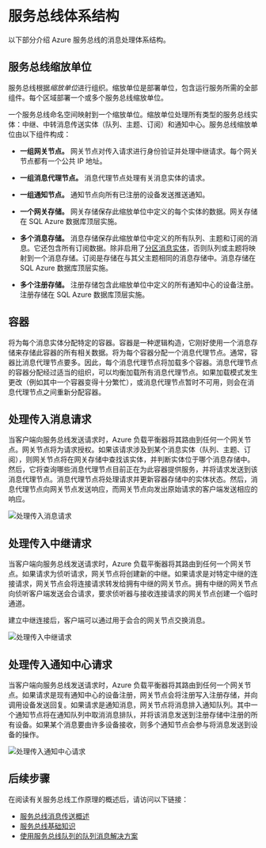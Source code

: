 <properties 
   pageTitle="服务总线体系结构"
   description="介绍 Azure 服务总线的消息处理体系结构。"
   services="service-bus"
   documentationCenter="na"
   authors="sethmanheim"
   manager="timlt"
   editor="tysonn" />
<tags
	ms.service="service-bus"
	ms.date="07/24/2015" 
	wacn.date="10/03/2015" />

# 服务总线体系结构

以下部分介绍 Azure 服务总线的消息处理体系结构。

## 服务总线缩放单位

服务总线根据*缩放单位*进行组织。缩放单位是部署单位，包含运行服务所需的全部组件。每个区域部署一个或多个服务总线缩放单位。

一个服务总线命名空间映射到一个缩放单位。缩放单位处理所有类型的服务总线实体：中继、中转消息传送实体（队列、主题、订阅）和通知中心。服务总线缩放单位由以下组件构成：

- **一组网关节点。** 网关节点对传入请求进行身份验证并处理中继请求。每个网关节点都有一个公共 IP 地址。

- **一组消息代理节点。** 消息代理节点处理有关消息实体的请求。

- **一组通知节点。** 通知节点向所有已注册的设备发送推送通知。

- **一个网关存储。** 网关存储保存此缩放单位中定义的每个实体的数据。网关存储在 SQL Azure 数据库顶层实施。

- **多个消息存储。** 消息存储保存此缩放单位中定义的所有队列、主题和订阅的消息。它还包含所有订阅数据。除非启用了[分区消息实体](https://msdn.microsoft.com/zh-cn/library/azure/dn520246.aspx)，否则队列或主题将映射到一个消息存储。订阅是存储在与其父主题相同的消息存储中。消息存储在 SQL Azure 数据库顶层实施。

- **多个注册存储。** 注册存储包含此缩放单位中定义的所有通知中心的设备注册。注册存储在 SQL Azure 数据库顶层实施。

## 容器

将为每个消息实体分配特定的容器。容器是一种逻辑构造，它刚好使用一个消息存储来存储此容器的所有相关数据。将为每个容器分配一个消息代理节点。通常，容器比消息代理节点要多。因此，每个消息代理节点将加载多个容器。消息代理节点的容器分配经过适当的组织，可以均衡加载所有消息代理节点。如果加载模式发生更改（例如其中一个容器变得十分繁忙），或消息代理节点暂时不可用，则会在消息代理节点之间重新分配容器。

## 处理传入消息请求

当客户端向服务总线发送请求时，Azure 负载平衡器将其路由到任何一个网关节点。网关节点将为请求授权。如果该请求涉及到某个消息实体（队列、主题、订阅），则网关节点将在网关存储中查找该实体，并判断实体位于哪个消息存储中。然后，它将查询哪些消息代理节点目前正在为此容器提供服务，并将请求发送到该消息代理节点。消息代理节点将处理请求并更新容器存储中的实体状态。然后，消息代理节点向网关节点发送响应，而网关节点向发出原始请求的客户端发送相应的响应。

![处理传入消息请求](./media/service-bus-architecture/IC690644.png)

## 处理传入中继请求

当客户端向服务总线发送请求时，Azure 负载平衡器将其路由到任何一个网关节点。如果请求为侦听请求，网关节点将创建新的中继。如果请求是对特定中继的连接请求，网关节点会将连接请求转发给拥有中继的网关节点。拥有中继的网关节点向侦听客户端发送会合请求，要求侦听器与接收连接请求的网关节点创建一个临时通道。

建立中继连接后，客户端可以通过用于会合的网关节点交换消息。

![处理传入中继请求](./media/service-bus-architecture/IC690645.png)

## 处理传入通知中心请求

当客户端向服务总线发送请求时，Azure 负载平衡器将其路由到任何一个网关节点。如果请求是现有通知中心的设备注册，网关节点会将注册写入注册存储，并向调用设备发送回复。如果请求是通知消息，网关节点将消息排入通知队列。其中一个通知节点将在通知队列中取消消息排队，并将该消息发送到注册存储中注册的所有设备。如果某个消息要由许多设备接收，则多个通知节点会参与将消息发送到设备的操作。

![处理传入通知中心请求](./media/service-bus-architecture/IC690646.png)

## 后续步骤

在阅读有关服务总线工作原理的概述后，请访问以下链接：

- [服务总线消息传送概述](/documentation/articles/service-bus-messaging-overview)
- [服务总线基础知识](/documentation/articles/service-bus-fundamentals-hybrid-solutions)
- [使用服务总线队列的队列消息解决方案](/documentation/articles/service-bus-dotnet-multi-tier-app-using-service-bus-queues)

<!---HONumber=71-->